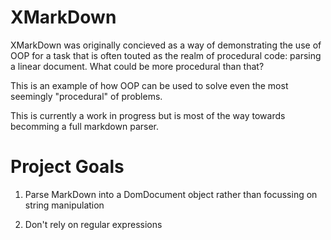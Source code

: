 # XMarkDown

XMarkDown was originally concieved as a way of demonstrating the use of OOP for a task that is often touted as the realm of procedural code: parsing a linear document. What could be more procedural than that?

This is an example of how OOP can be used to solve even the most seemingly "procedural" of problems.

This is currently a work in progress but is most of the way towards becomming a full markdown parser.

# Project Goals

1. Parse MarkDown into a DomDocument object rather than focussing on string manipulation

2. Don't rely on regular expressions